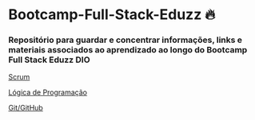# Bootcamp-Full-Stack-Eduzz 🔥
### Repositório para guardar e concentrar informações, links e materiais associados ao aprendizado ao longo do Bootcamp Full Stack Eduzz DIO

[Scrum](https://github.com/vbiar/Bootcamp-Full-Stack-EduzzDIO/tree/main/1%20-%20SCRUM)

[Lógica de Programação](https://github.com/vbiar/Bootcamp-Full-Stack-EduzzDIO/tree/main/2%20-%20L%C3%B3gica%20de%20Programa%C3%A7%C3%A3o)

[Git/GitHub](https://github.com/vbiar/Bootcamp-Full-Stack-EduzzDIO/tree/main/3%20-%20Git%20e%20GitHub)

